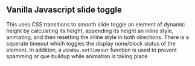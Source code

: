 ## Vanilla Javascript slide toggle

This uses CSS transitions to smooth slide toggle an element of dynamic height by calculating its height, appending its height an inline style, animating, and then resetting the inline style in both directions. There is a seperate timeout which toggles the display none/block status of the element. In addition, a `window.setTimeout` function is used to prevent spamming or que buildup while animation is taking place.
